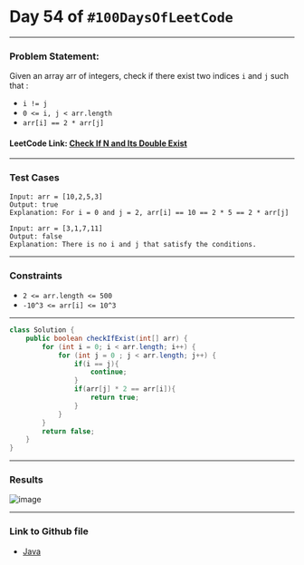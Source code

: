 # Day 54 of `#100DaysOfLeetCode`

___
### Problem Statement:  
Given an array arr of integers, check if there exist two indices `i` and `j` such that :

* `i != j`
* `0 <= i, j < arr.length`
* `arr[i] == 2 * arr[j]`
 


#### LeetCode Link: [Check If N and Its Double Exist](https://leetcode.com/problems/check-if-n-and-its-double-exist/description/)
___


### Test Cases
```
Input: arr = [10,2,5,3]
Output: true
Explanation: For i = 0 and j = 2, arr[i] == 10 == 2 * 5 == 2 * arr[j]
```
```
Input: arr = [3,1,7,11]
Output: false
Explanation: There is no i and j that satisfy the conditions.
```
___

### Constraints 
* `2 <= arr.length <= 500`
* `-10^3 <= arr[i] <= 10^3`

___
```java
class Solution {
    public boolean checkIfExist(int[] arr) {
        for (int i = 0; i < arr.length; i++) {
            for (int j = 0 ; j < arr.length; j++) {
                if(i == j){
                    continue;
                }
                if(arr[j] * 2 == arr[i]){
                    return true;
                }
            }
        }
        return false;
    }
}
```
___
### Results
![image](https://user-images.githubusercontent.com/31382363/210640791-f8f9fb1b-653d-4db7-b77e-d63fcd6a6e70.png)



___

### Link to Github file  
* [Java](https://github.com/studentdevelops/100DaysOfLeetCode/blob/5bd4045d320693b0fe516a35d531e55bd7617fdc/Day54_Check_If_N_and_Its_Double_Exists/code.java)
